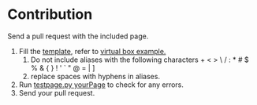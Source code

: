 # Contribution

Send a pull request with the included page.

1. Fill the [template](template.json), refer to [virtual box example.](virtual-box.json)
    1. Do not include aliases with the following characters + < > \ / : * # $ % & { } ! ' ` " @ = | ]
    2. replace spaces with hyphens in aliases.
2. Run [testpage.py yourPage](/parseJSON.py) to check for any errors.
3. Send your pull request.
